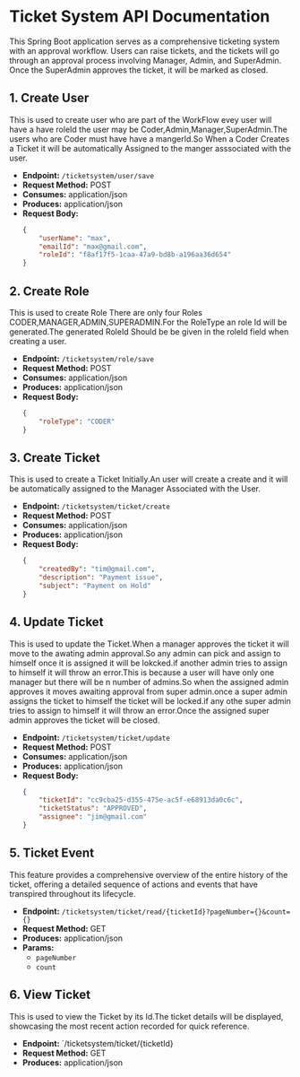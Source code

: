 

# Ticket System API Documentation

This Spring Boot application serves as a comprehensive ticketing system with an approval workflow. Users can raise tickets, and the tickets will go through an approval process involving Manager, Admin, and SuperAdmin. Once the SuperAdmin approves the ticket, it will be marked as closed.

## 1. Create User


This is used to create user who are part of the WorkFlow evey user will have a have roleId  the user may be Coder,Admin,Manager,SuperAdmin.The users who are Coder must have have a mangerId.So When a Coder Creates a Ticket it will be automatically Assigned to the manger asssociated with the  user.

- **Endpoint:** `/ticketsystem/user/save`
- **Request Method:** POST
- **Consumes:** application/json
- **Produces:** application/json
- **Request Body:**
  ```json
  {
      "userName": "max",
      "emailId": "max@gmail.com",
      "roleId": "f8af17f5-1caa-47a9-bd8b-a196aa36d654"
  }
  ```

## 2. Create Role

This is used to create Role There are only four Roles CODER,MANAGER,ADMIN,SUPERADMIN.For the RoleType an role Id will be generated.The generated RoleId Should be be given in the roleId field when creating a user.

- **Endpoint:** `/ticketsystem/role/save`
- **Request Method:** POST
- **Consumes:** application/json
- **Produces:** application/json
- **Request Body:**
  ```json
  {
      "roleType": "CODER"
  }
  ```

## 3. Create Ticket

This is used to create a Ticket Initially.An user will create a create and it will be automatically assigned to the Manager Associated with the User.

- **Endpoint:** `/ticketsystem/ticket/create`
- **Request Method:** POST
- **Consumes:** application/json
- **Produces:** application/json
- **Request Body:**
  ```json
  {
      "createdBy": "tim@gmail.com",
      "description": "Payment issue",
      "subject": "Payment on Hold"
  }
  ```

## 4. Update Ticket

This is used to update the Ticket.When a manager approves the ticket it will move to the awating admin approval.So any admin can pick and assign to himself once it is assigned it will be lokcked.if another admin tries to assign to himself it will throw an error.This is because a user  will have only one manager but there will be n number of admins.So when the assigned admin approves it moves awaiting approval from super admin.once a super admin assigns the ticket to himself the ticket will be locked.if any othe super admin tries to assign to himself it will throw an error.Once the assigned super admin approves the ticket will be closed.

- **Endpoint:** `/ticketsystem/ticket/update`
- **Request Method:** POST
- **Consumes:** application/json
- **Produces:** application/json
- **Request Body:**
  ```json
  {
      "ticketId": "cc9cba25-d355-475e-ac5f-e68913da0c6c",
      "ticketStatus": "APPROVED",
      "assignee": "jim@gmail.com"
  }
  ```

## 5. Ticket Event

This feature provides a comprehensive overview of the entire history of the ticket, offering a detailed sequence of actions and events that have transpired throughout its lifecycle.

- **Endpoint:** `/ticketsystem/ticket/read/{ticketId}?pageNumber={}&count={}`
- **Request Method:** GET
- **Produces:** application/json
- **Params:**
  - `pageNumber`
  - `count`
    
## 6. View Ticket 

This is used to view the Ticket by its Id.The ticket details will be displayed, showcasing the most recent action recorded for quick reference.

- **Endpoint:** `/ticketsystem/ticket/{ticketId}
- **Request Method:** GET
- **Produces:** application/json


